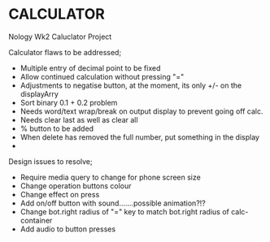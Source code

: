 # CALCULATOR

Nology Wk2 Caluclator Project


Calculator flaws to be addressed;
  - Multiple entry of decimal point to be fixed
  - Allow continued calculation without pressing "="
  - Adjustments to negatise button, at the moment, its only +/- on the displayArry
  - Sort binary 0.1 + 0.2 problem
  - Needs word/text wrap/break on output display to prevent going off calc.
  - Needs clear last as well as clear all
  - % button to be added
  - When delete has removed the full number, put something in the display
  - 

Design issues to resolve;
  - Require media query to change for phone screen size
  - Change operation buttons colour
  - Change effect on press
  - Add on/off button with sound.......possible animation?!?
  - Change bot.right radius of "=" key to match bot.right radius of calc-container
  - Add audio to button presses

